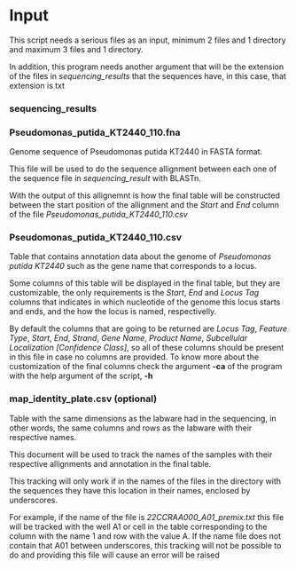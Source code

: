 # Input
This script needs a serious files as an input, minimum 2 files and 1 directory and maximum 3 files and 1 directory.

In addition, this program needs another argument that will be the extension of the files in _sequencing_results_ that the sequences have, in this case, that extension is txt

### sequencing_results



### Pseudomonas_putida_KT2440_110.fna

Genome sequence of Pseudomonas putida KT2440 in FASTA format.

This file will be used to do the sequence allignment between each one of the sequence file in _sequencing_result_ with BLASTn.

With the output of this allignemnt is how the final table will be constructed between the start position of the allignment and the _Start_ and _End_ column of the file _Pseudomonas_putida_KT2440_110.csv_

### Pseudomonas_putida_KT2440_110.csv

Table that contains annotation data about the genome of _Pseudomonas putida KT2440_ such as the gene name that corresponds to a locus.

Some columns of this table will be displayed in the final table, but they are customizable, the only requirements is the _Start_, _End_ and _Locus Tag_ columns that indicates in which nucleotide of the genome this locus starts and ends, and the how the locus is named, respectivelly.

By default the columns that are going to be returned are _Locus Tag_, _Feature Type_, _Start_, _End_, _Strand_, _Gene Name_, _Product Name_, _Subcellular Localization [Confidence Class]_, so all of these columns should be present in this file in case no columns are provided. To know more about the customization of the final columns check the argument **-ca** of the program with the help argument of the script, **-h**

### map_identity_plate.csv (optional)

Table with the same dimensions as the labware had in the sequencing, in other words, the same columns and rows as the labware with their respective names.

This document will be used to track the names of the samples with their respective allignments and annotation in the final table.

This tracking will only work if in the names of the files in the directory with the sequences they have this location in their names, enclosed by underscores.

For example, if the name of the file is _22CCRAA000_A01_premix.txt_ this file will be tracked with the well A1 or cell in the table corresponding to the column with the name 1 and row with the value A. If the name file does not contain that A01 between underscores, this tracking will not be possible to do and providing this file will cause an error will be raised
